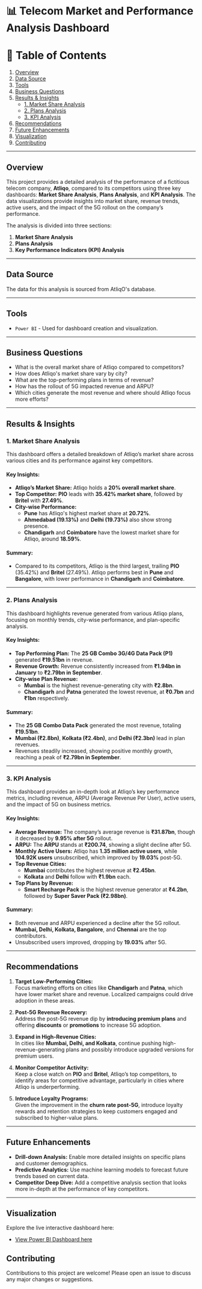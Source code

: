 # 📊 Telecom Market and Performance Analysis Dashboard

# 📑 **Table of Contents**

1. [Overview](#overview)
2. [Data Source](#data-source)
3. [Tools](#tools)
4. [Business Questions](#business-questions)
5. [Results & Insights](#results--insights)
   - [1. Market Share Analysis](#1-market-share-analysis)
   - [2. Plans Analysis](#2-plans-analysis)
   - [3. KPI Analysis](#3-kpi-analysis)
6. [Recommendations](#recommendations)
7. [Future Enhancements](#future-enhancements)
8. [Visualization](#visualization)
9. [Contributing](#contributing)

---

## Overview

This project provides a detailed analysis of the performance of a fictitious telecom company, **Atliqo**, compared to its competitors using three key dashboards: **Market Share Analysis**, **Plans Analysis**, and **KPI Analysis**. The data visualizations provide insights into market share, revenue trends, active users, and the impact of the 5G rollout on the company’s performance.

The analysis is divided into three sections:
1. **Market Share Analysis**
2. **Plans Analysis**
3. **Key Performance Indicators (KPI) Analysis**

---

## Data Source
The data for this analysis is sourced from AtliqO's database.

---

## Tools

- `Power BI` - Used for dashboard creation and visualization.

---

## Business Questions
- What is the overall market share of Atliqo compared to competitors?
- How does Atliqo's market share vary by city?
- What are the top-performing plans in terms of revenue?
- How has the rollout of 5G impacted revenue and ARPU?
- Which cities generate the most revenue and where should Atliqo focus more efforts?

---

## Results & Insights

### 1. **Market Share Analysis**

This dashboard offers a detailed breakdown of Atliqo’s market share across various cities and its performance against key competitors.

#### Key Insights:
- **Atliqo’s Market Share:** Atliqo holds a **20% overall market share**.
- **Top Competitor:** **PIO** leads with **35.42% market share**, followed by **Britel** with **27.49%**.
- **City-wise Performance:**
  - **Pune** has Atliqo's highest market share at **20.72%**.
  - **Ahmedabad (19.13%)** and **Delhi (19.73%)** also show strong presence.
  - **Chandigarh** and **Coimbatore** have the lowest market share for Atliqo, around **18.59%**.
#### Summary:
- Compared to its competitors, Atliqo is the third largest, trailing **PIO** (35.42%) and **Britel** (27.49%). Atliqo performs best in **Pune** and **Bangalore**, with lower performance in **Chandigarh** and **Coimbatore**.

---

### 2. **Plans Analysis**

This dashboard highlights revenue generated from various Atliqo plans, focusing on monthly trends, city-wise performance, and plan-specific analysis.

#### Key Insights:
- **Top Performing Plan:** The **25 GB Combo 3G/4G Data Pack (P1)** generated **₹19.51bn** in revenue.
- **Revenue Growth:** Revenue consistently increased from **₹1.94bn in January** to **₹2.79bn in September**.
- **City-wise Plan Revenue:**
  - **Mumbai** is the highest revenue-generating city with **₹2.8bn**.
  - **Chandigarh** and **Patna** generated the lowest revenue, at **₹0.7bn** and **₹1bn** respectively.

#### Summary:
- The **25 GB Combo Data Pack** generated the most revenue, totaling **₹19.51bn**.
- **Mumbai (₹2.8bn)**, **Kolkata (₹2.4bn)**, and **Delhi (₹2.3bn)** lead in plan revenues.
- Revenues steadily increased, showing positive monthly growth, reaching a peak of **₹2.79bn in September**.

---

### 3. **KPI Analysis**

This dashboard provides an in-depth look at Atliqo’s key performance metrics, including revenue, ARPU (Average Revenue Per User), active users, and the impact of 5G on business metrics.

#### Key Insights:
- **Average Revenue:** The company’s average revenue is **₹31.87bn**, though it decreased by **9.95% after 5G** rollout.
- **ARPU:** The **ARPU** stands at **₹200.74**, showing a slight decline after 5G.
- **Monthly Active Users:** Atliqo has **1.35 million active users**, while **104.92K users** unsubscribed, which improved by **19.03%** post-5G.
- **Top Revenue Cities:**  
  - **Mumbai** contributes the highest revenue at **₹2.45bn**.
  - **Kolkata** and **Delhi** follow with **₹1.9bn** each.
- **Top Plans by Revenue:**  
  - **Smart Recharge Pack** is the highest revenue generator at **₹4.2bn**, followed by **Super Saver Pack (₹2.98bn)**.

#### Summary:
- Both revenue and ARPU experienced a decline after the 5G rollout.
- **Mumbai, Delhi, Kolkata, Bangalore**, and **Chennai** are the top contributors.
- Unsubscribed users improved, dropping by **19.03%** after 5G.

---

## Recommendations

1. **Target Low-Performing Cities:**  
   Focus marketing efforts on cities like **Chandigarh** and **Patna**, which have lower market share and revenue. Localized campaigns could drive adoption in these areas.

2. **Post-5G Revenue Recovery:**  
   Address the post-5G revenue dip by **introducing premium plans** and offering **discounts** or **promotions** to increase 5G adoption.

3. **Expand in High-Revenue Cities:**  
   In cities like **Mumbai, Delhi, and Kolkata**, continue pushing high-revenue-generating plans and possibly introduce upgraded versions for premium users.

4. **Monitor Competitor Activity:**  
   Keep a close watch on **PIO** and **Britel**, Atliqo’s top competitors, to identify areas for competitive advantage, particularly in cities where Atliqo is underperforming.

5. **Introduce Loyalty Programs:**  
   Given the improvement in the **churn rate post-5G**, introduce loyalty rewards and retention strategies to keep customers engaged and subscribed to higher-value plans.

---

## Future Enhancements
- **Drill-down Analysis:** Enable more detailed insights on specific plans and customer demographics.
- **Predictive Analytics:** Use machine learning models to forecast future trends based on current data.
- **Competitor Deep Dive:** Add a competitive analysis section that looks more in-depth at the performance of key competitors.

---

## Visualization
Explore the live interactive dashboard here:
- [View Power BI Dashboard here](https://app.powerbi.com/view?r=eyJrIjoiNmM2OWY2ZGQtMGJiNC00NDRjLWJiMGYtYmI3OWQ2MGNiYmUyIiwidCI6ImFhMjRiYzRmLWJjMTQtNDcyNS04ZDM4LTVmNjQ0NmE5OGUyYyJ9)

## Contributing

Contributions to this project are welcome! Please open an issue to discuss any major changes or suggestions.
